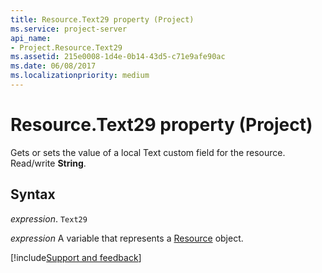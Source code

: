 ```yaml
---
title: Resource.Text29 property (Project)
ms.service: project-server
api_name:
- Project.Resource.Text29
ms.assetid: 215e0008-1d4e-0b14-43d5-c71e9afe90ac
ms.date: 06/08/2017
ms.localizationpriority: medium
---
```



# Resource.Text29 property (Project)

Gets or sets the value of a local Text custom field for the resource. Read/write **String**.


## Syntax

_expression_. `Text29`

_expression_ A variable that represents a [Resource](./Project.Resource.md) object.

[!include[Support and feedback](~/includes/feedback-boilerplate.md)]